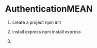 # AuthenticationMEAN

<!-- epxress server -->
1. create a project
npm init

2. install express
npm install express

3. 

